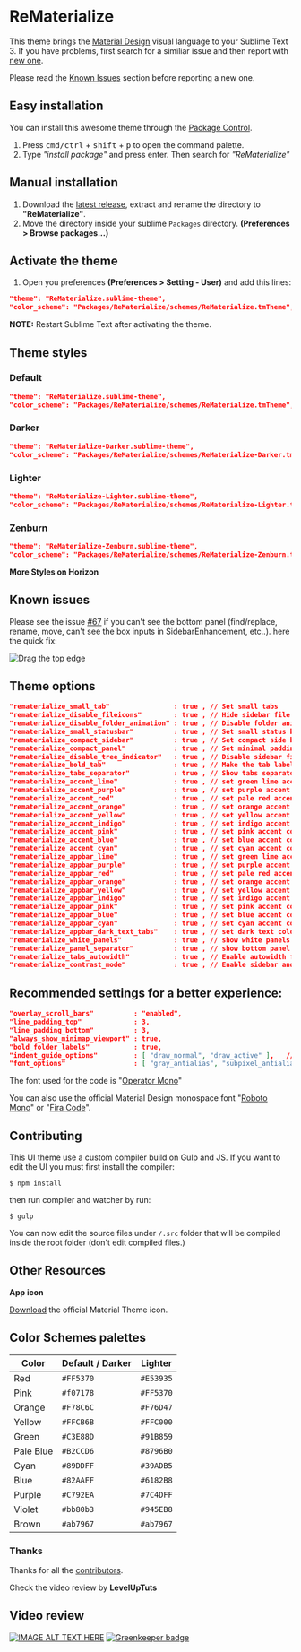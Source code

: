 # ReMaterialize

This theme brings the [Material Design](http://www.google.com/design/) visual language to your Sublime Text 3. If you have problems, first search for a similiar issue and then report with [new one](https://github.com/thecodechef/ReMaterialize/issues/new).

Please read the [Known Issues](https://github.com/thecodechef/ReMaterialize#known-issues) section before reporting a new one.

## Easy installation
You can install this awesome theme through the [Package Control](https://packagecontrol.io/installation).

1. Press <kbd>cmd/ctrl</kbd> + <kbd>shift</kbd> + <kbd>p</kbd> to open the command palette.
2. Type *"install package"* and press enter. Then search for *"ReMaterialize"*


## Manual installation

1. Download the [latest release](https://github.com/thecodechef/ReMaterialize/releases/latest), extract and rename the directory to **"ReMaterialize"**.
2. Move the directory inside your sublime `Packages` directory. **(Preferences > Browse packages...)**

## Activate the theme

1. Open you preferences **(Preferences > Setting - User)** and add this lines:

```json
"theme": "ReMaterialize.sublime-theme",
"color_scheme": "Packages/ReMaterialize/schemes/ReMaterialize.tmTheme",
```

**NOTE:** Restart Sublime Text after activating the theme.

## Theme styles

### Default
```json
"theme": "ReMaterialize.sublime-theme",
"color_scheme": "Packages/ReMaterialize/schemes/ReMaterialize.tmTheme",
```

### Darker
```json
"theme": "ReMaterialize-Darker.sublime-theme",
"color_scheme": "Packages/ReMaterialize/schemes/ReMaterialize-Darker.tmTheme",
```

### Lighter
```json
"theme": "ReMaterialize-Lighter.sublime-theme",
"color_scheme": "Packages/ReMaterialize/schemes/ReMaterialize-Lighter.tmTheme",
```

### Zenburn
```json
"theme": "ReMaterialize-Zenburn.sublime-theme",
"color_scheme": "Packages/ReMaterialize/schemes/ReMaterialize-Zenburn.tmTheme",
```

**More Styles on Horizon**

## Known issues
Please see the issue [#67](https://github.com/equinusocio/material-theme/issues/67) if you can't see the bottom panel (find/replace, rename, move, can't see the box inputs in SidebarEnhancement, etc..). here the quick fix:

![Drag the top edge](https://cloud.githubusercontent.com/assets/474329/8178894/a0dd09c0-1412-11e5-8ecf-f7f9ade439ae.gif)

## Theme options

```json
"rematerialize_small_tab"                : true , // Set small tabs
"rematerialize_disable_fileicons"        : true , // Hide sidebar file type icons
"rematerialize_disable_folder_animation" : true , // Disable folder animation
"rematerialize_small_statusbar"          : true , // Set small status bar
"rematerialize_compact_sidebar"          : true , // Set compact side bar
"rematerialize_compact_panel"            : true , // Set minimal padding for the search panel
"rematerialize_disable_tree_indicator"   : true , // Disable sidebar file indicator
"rematerialize_bold_tab"                 : true , // Make the tab labels bolder
"rematerialize_tabs_separator"           : true , // Show tabs separator, this disables tab hover animation
"rematerialize_accent_lime"              : true , // set green lime accent color
"rematerialize_accent_purple"            : true , // set purple accent color
"rematerialize_accent_red"               : true , // set pale red accent color
"rematerialize_accent_orange"            : true , // set orange accent color
"rematerialize_accent_yellow"            : true , // set yellow accent color
"rematerialize_accent_indigo"            : true , // set indigo accent color
"rematerialize_accent_pink"              : true , // set pink accent color
"rematerialize_accent_blue"              : true , // set blue accent color
"rematerialize_accent_cyan"              : true , // set cyan accent color
"rematerialize_appbar_lime"              : true , // set green lime accent color
"rematerialize_appbar_purple"            : true , // set purple accent color
"rematerialize_appbar_red"               : true , // set pale red accent color
"rematerialize_appbar_orange"            : true , // set orange accent color
"rematerialize_appbar_yellow"            : true , // set yellow accent color
"rematerialize_appbar_indigo"            : true , // set indigo accent color
"rematerialize_appbar_pink"              : true , // set pink accent color
"rematerialize_appbar_blue"              : true , // set blue accent color
"rematerialize_appbar_cyan"              : true , // set cyan accent color
"rematerialize_appbar_dark_text_tabs"    : true , // set dark text color on tabs
"rematerialize_white_panels"             : true , // show white panels
"rematerialize_panel_separator"          : true , // show bottom panel separator
"rematerialize_tabs_autowidth"           : true , // Enable autowidth for tabs
"rematerialize_contrast_mode"            : true , // Enable sidebar and panels contrast mode
```

## Recommended settings for a better experience:

```json
"overlay_scroll_bars"          : "enabled",
"line_padding_top"             : 3,
"line_padding_bottom"          : 3,
"always_show_minimap_viewport" : true,
"bold_folder_labels"           : true,
"indent_guide_options"         : [ "draw_normal", "draw_active" ],   // Highlight active indent
"font_options"                 : [ "gray_antialias", "subpixel_antialias" ],    // On retina Mac & Windows
```

The font used for the code is "[Operator Mono](http://www.typography.com/blog/introducing-operator)"

You can also use the official Material Design monospace font "[Roboto Mono](https://www.google.com/fonts/specimen/Roboto+Mono)" or "[Fira Code](https://github.com/tonsky/FiraCode)".

## Contributing

This UI theme use a custom compiler build on Gulp and JS. If you want to edit the UI you must first install the compiler:

```
$ npm install
```
then run compiler and watcher by run:

```
$ gulp
```
You can now edit the source files under `/.src` folder that will be compiled inside the root folder (don't edit compiled files.)

## Other Resources

**App icon**

[Download](https://dribbble.com/shots/2104476-Material-Theme-for-Sublime-Text-3/attachments/380650) the official Material Theme icon.

## Color Schemes palettes

Color             | Default / Darker |  Lighter   |
---               | ---              |  ---       |
Red               | `#FF5370`        |  `#E53935` |
Pink              | `#f07178`        |  `#FF5370` |
Orange            | `#F78C6C`        |  `#F76D47` |
Yellow            | `#FFCB6B`        |  `#FFC000` |
Green             | `#C3E88D`        |  `#91B859` |
Pale Blue         | `#B2CCD6`        |  `#8796B0` |
Cyan              | `#89DDFF`        |  `#39ADB5` |
Blue              | `#82AAFF`        |  `#6182B8` |
Purple            | `#C792EA`        |  `#7C4DFF` |
Violet            | `#bb80b3`        |  `#945EB8` |
Brown             | `#ab7967`        |  `#ab7967` |

### Thanks
Thanks for all the [contributors](https://github.com/equinusocio/material-theme/graphs/contributors).

Check the video review by **LevelUpTuts**

## Video review
[![IMAGE ALT TEXT HERE](http://img.youtube.com/vi/6eqgrCxprOI/0.jpg)](http://www.youtube.com/watch?v=6eqgrCxprOI) [![Greenkeeper badge](https://badges.greenkeeper.io/thecodechef/ReMaterialize.svg)](https://greenkeeper.io/)